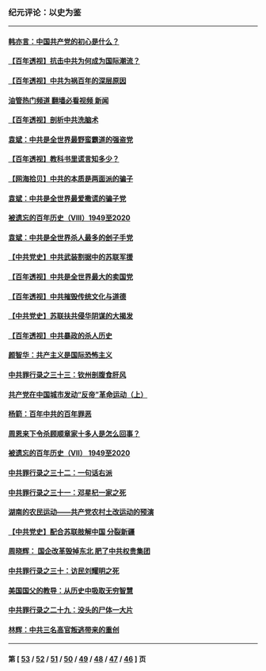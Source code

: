 ### 纪元评论：以史为鉴
---
#### [韩亦言：中国共产党的初心是什么？](../../pages/nsc1028/n13065420.md?07050330) 
#### [【百年透视】抗击中共为何成为国际潮流？](../../pages/nsc1028/n13065845.md?07050330) 
#### [【百年透视】中共为祸百年的深层原因](../../pages/nsc1028/n13065827.md?07050330) 
#### [油管热门频道 翻墙必看视频 新闻](ok?07050330)
#### [【百年透视】剖析中共洗脑术](../../pages/nsc1028/n13064830.md?07050330) 
#### [袁斌：中共是全世界最野蛮霸道的强盗党](../../pages/nsc1028/n13064758.md?07050330) 
#### [【百年透视】教科书里谎言知多少？](../../pages/nsc1028/n13064563.md?07050330) 
#### [【网海拾贝】中共的本质是两面派的骗子](../../pages/nsc1028/n13062711.md?07050330) 
#### [袁斌：中共是全世界最爱撒谎的骗子党](../../pages/nsc1028/n13062650.md?07050330) 
#### [被遗忘的百年历史（VIII）1949至2020](../../pages/nsc1028/n13048188.md?07050330) 
#### [袁斌：中共是全世界杀人最多的刽子手党](../../pages/nsc1028/n13059947.md?07050330) 
#### [【中共党史】中共武装割据中的苏联军援](../../pages/nsc1028/n13058998.md?07050330) 
#### [【百年透视】中共是全世界最大的卖国党](../../pages/nsc1028/n13014567.md?07050330) 
#### [【百年透视】中共摧毁传统文化与道德](../../pages/nsc1028/n13057253.md?07050330) 
#### [【中共党史】苏联扶共侵华阴谋的大揭发](../../pages/nsc1028/n13056050.md?07050330) 
#### [【百年透视】中共暴政的杀人历史](../../pages/nsc1028/n13051791.md?07050330) 
#### [颜智华：共产主义是国际恐怖主义](../../pages/nsc1028/n13052583.md?07050330) 
#### [中共罪行录之三十三：钦州剖腹食肝风](../../pages/nsc1028/n13050342.md?07050330) 
#### [共产党在中国城市发动“反帝”革命运动（上）](../../pages/nsc1028/n13050025.md?07050330) 
#### [杨箭：百年中共的百年罪恶](../../pages/nsc1028/n13049996.md?07050330) 
#### [周恩来下令杀顾顺章家十多人是怎么回事？](../../pages/nsc1028/n13049849.md?07050330) 
#### [被遗忘的百年历史（VII） 1949至2020](../../pages/nsc1028/n13001762.md?07050330) 
#### [中共罪行录之三十二：一句话右派](../../pages/nsc1028/n13046662.md?07050330) 
#### [中共罪行录之三十一：邓星杞一家之死](../../pages/nsc1028/n13044327.md?07050330) 
#### [湖南的农民运动——共产党农村土改运动的预演](../../pages/nsc1028/n13043864.md?07050330) 
#### [【中共党史】配合苏联肢解中国 分裂新疆](../../pages/nsc1028/n13040700.md?07050330) 
#### [周晓辉： 国企改革毁掉东北 肥了中共权贵集团](../../pages/nsc1028/n13039529.md?07050330) 
#### [中共罪行录之三十：访民刘耀明之死](../../pages/nsc1028/n13038692.md?07050330) 
#### [美国国父的教导：从历史中吸取无穷智慧](../../pages/nsc1028/n13036965.md?07050330) 
#### [中共罪行录之二十九：没头的尸体一大片](../../pages/nsc1028/n13036513.md?07050330) 
#### [林辉：中共三名高官叛逃带来的重创](../../pages/nsc1028/n13035206.md?07050330) 

---
#### 第 [ [53](./53.md?07050330) / [52](./52.md?07050330) / [51](./51.md?07050330) / [50](./50.md?07050330) / [49](./49.md?07050330) / [48](./48.md?07050330) / [47](./47.md?07050330) / [46](./46.md?07050330) ] 页
